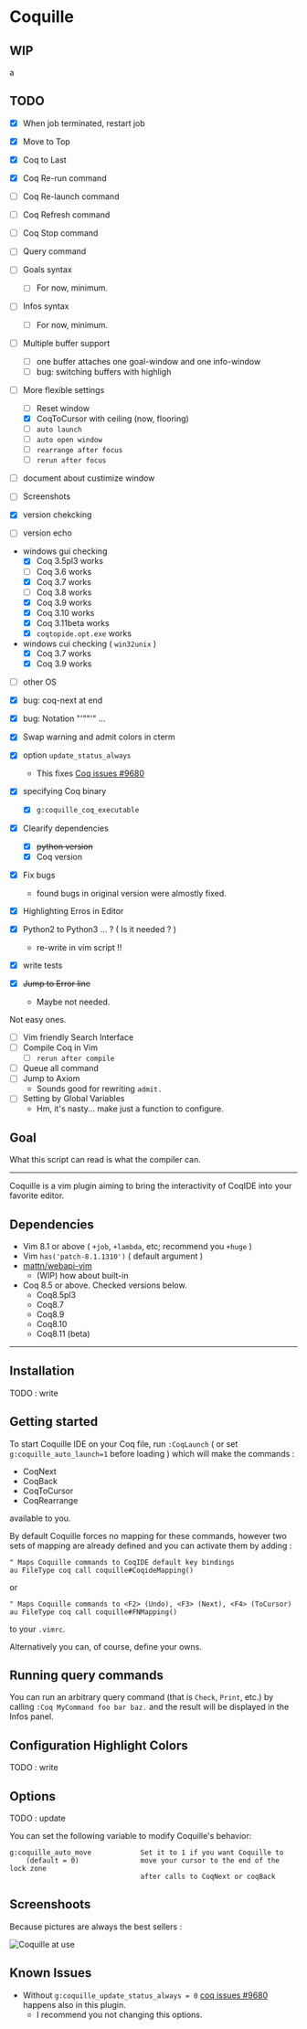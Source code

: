 # Coquille


## WIP

a


## TODO

- [x] When job terminated, restart job
- [x] Move to Top
- [x] Coq to Last
- [x] Coq Re-run command
- [ ] Coq Re-launch command
- [ ] Coq Refresh command
- [ ] Coq Stop command
- [ ] Query command

- [ ] Goals syntax
  - [ ] For now, minimum.
- [ ] Infos syntax
  - [ ] For now, minimum.
- [ ] Multiple buffer support
  - [ ] one buffer attaches one goal-window and one info-window
  - [ ] bug: switching buffers with highligh
- [ ] More flexible settings
  - [ ] Reset window
  - [x] CoqToCursor with ceiling (now, flooring)
  - [ ] `auto launch`
  - [ ] `auto open window`
  - [ ] `rearrange after focus`
  - [ ] `rerun after focus`
- [ ] document about custimize window

- [ ] Screenshots

- [x] version chekcking
- [ ] version echo

- windows gui checking
  - [x] Coq 3.5pl3 works
  - [ ] Coq 3.6 works
  - [x] Coq 3.7 works
  - [ ] Coq 3.8 works
  - [x] Coq 3.9 works
  - [x] Coq 3.10 works
  - [x] Coq 3.11beta works
  - [x] `coqtopide.opt.exe`  works

- windows cui checking ( `win32unix` )
  - [x] Coq 3.7 works
  - [x] Coq 3.9 works

- [ ] other OS


- [x] bug: coq-next at end
- [x] bug: Notation "'""'" ...
- [x] Swap warning and admit colors in cterm

- [x] option `update_status_always`
  - This fixes [Coq issues #9680](https://github.com/coq/coq/issues/9680)

- [x] specifying Coq binary
  - [x] `g:coquille_coq_executable`
- [x] Clearify dependencies
  - [x] ~~python version~~
  - [x] Coq version
- [x] Fix bugs
  - found bugs in original version were almostly fixed.
- [x] Highlighting Erros in Editor
- [x] Python2 to Python3 ... ? ( Is it needed ? )
  - re-write in vim script !!
- [x] write tests

- [x] ~~Jump to Error line~~
  - Maybe not needed.

Not easy ones.

- [ ] Vim friendly Search Interface
- [ ] Compile Coq in Vim
  - [ ] `rerun after compile`
- [ ] Queue all command
- [ ] Jump to Axiom
  - Sounds good for rewriting `admit.`
- [ ] Setting by Global Variables
  - Hm, it's nasty... make just a function to configure.

## Goal

What this script can read is what the compiler can.

---

Coquille is a vim plugin aiming to bring the interactivity of CoqIDE into your
favorite editor.


## Dependencies

- Vim 8.1 or above ( `+job`, `+lambda`, etc; recommend you `+huge` )
- Vim `has('patch-8.1.1310')` ( default argument )
- [mattn/webapi-vim](https://github.com/mattn/webapi-vim)
  - (WIP) how about built-in
- Coq 8.5 or above. Checked versions below.
  - Coq8.5pl3
  - Coq8.7
  - Coq8.9
  - Coq8.10
  - Coq8.11 (beta)


---


## Installation

TODO : write

## Getting started

To start Coquille IDE on your Coq file, run `:CoqLaunch` ( or set `g:coquille_auto_launch=1` before loading ) which will make the
commands :

- CoqNext
- CoqBack
- CoqToCursor
- CoqRearrange

available to you.

By default Coquille forces no mapping for these commands, however two sets of
mapping are already defined and you can activate them by adding :

    " Maps Coquille commands to CoqIDE default key bindings
    au FileType coq call coquille#CoqideMapping()

or

    " Maps Coquille commands to <F2> (Undo), <F3> (Next), <F4> (ToCursor)
    au FileType coq call coquille#FNMapping()

to your `.vimrc`.

Alternatively you can, of course, define your owns.

## Running query commands

You can run an arbitrary query command (that is `Check`, `Print`, etc.) by
calling `:Coq MyCommand foo bar baz.` and the result will be displayed in the
Infos panel.

## Configuration Highlight Colors

TODO : write

## Options

TODO : update

You can set the following variable to modify Coquille's behavior:

    g:coquille_auto_move            Set it to 1 if you want Coquille to
        (default = 0)               move your cursor to the end of the lock zone
                                    after calls to CoqNext or coqBack

## Screenshoots

Because pictures are always the best sellers :

![Coquille at use](http://the-lambda-church.github.io/coquille/coquille.png)

## Known Issues

- Without `g:coquille_update_status_always = 0` [coq issues #9680](https://github.com/coq/coq/issues/9680) happens also in this plugin.
  - I recommend you not changing this options.

[1]: https://github.com/tpope/vim-pathogen
[2]: https://github.com/def-lkb/vimbufsync
[3]: http://www.vim.org/scripts/script.php?script_id=2063 "coq syntax on vim.org"
[4]: http://www.vim.org/scripts/script.php?script_id=2079 "coq indent on vim.org"
[5]: https://github.com/the-lambda-church/coquille/blob/master/autoload/coquille.vim#L103
